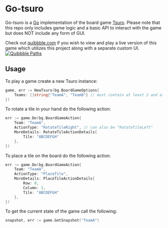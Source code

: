 # Go-tsuro

Go-tsuro is a [Go](https://golang.org) implementation of the board game [Tsuro](https://boardgamegeek.com/boardgame/16992/tsuro). Please note that this repo only includes game logic and a basic API to interact with the game but does NOT include any form of GUI.

Check out [quibbble.com](https://quibbble.com/paths) if you wish to view and play a live version of this game which utilizes this project along with a separate custom UI.
[![Quibbble Paths](https://i.imgur.com/xdtMvHf.png)](https://quibbble.com/paths)

## Usage

To play a game create a new Tsuro instance:
```go
game, err := NewTsuro(bg.BoardGameOptions{
    Teams: []string{"TeamA", "TeamB"} // must contain at least 2 and at most 8 teams
})
```

To rotate a tile in your hand do the following action:
```go
err := game.Do(bg.BoardGameAction{
    Team: "TeamA",
    ActionType: "RotateTileRight", // can also be "RotateTileLeft"
    MoreDetails: RotateTileActionDetails{
        Tile: "ABCDEFGH"
    },
})
```

To place a tile on the board do the following action:
```go
err := game.Do(bg.BoardGameAction{
    Team: "TeamA",
    ActionType: "PlaceTile",
    MoreDetails: PlaceTileActionDetails{
        Row: 0,
        Column: 1,
        Tile: "ABCDEFGH"
    },
})
```

To get the current state of the game call the following:
```go
snapshot, err := game.GetSnapshot("TeamA")
```
